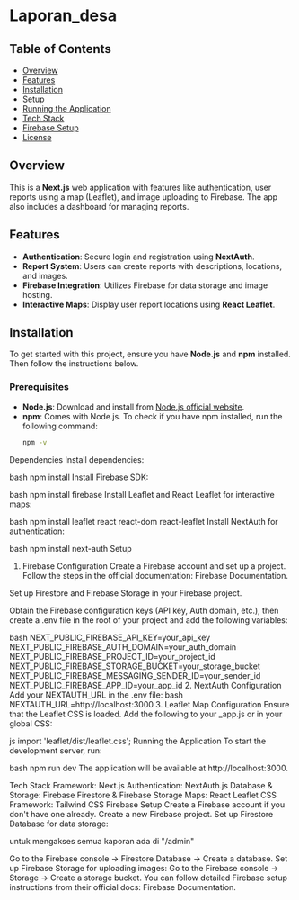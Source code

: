 # Laporan_desa

## Table of Contents
- [Overview](#overview)
- [Features](#features)
- [Installation](#installation)
- [Setup](#setup)
- [Running the Application](#running-the-application)
- [Tech Stack](#tech-stack)
- [Firebase Setup](#firebase-setup)
- [License](#license)

## Overview
This is a **Next.js** web application with features like authentication, user reports using a map (Leaflet), and image uploading to Firebase. The app also includes a dashboard for managing reports.

## Features
- **Authentication**: Secure login and registration using **NextAuth**.
- **Report System**: Users can create reports with descriptions, locations, and images.
- **Firebase Integration**: Utilizes Firebase for data storage and image hosting.
- **Interactive Maps**: Display user report locations using **React Leaflet**.

## Installation
To get started with this project, ensure you have **Node.js** and **npm** installed. Then follow the instructions below.

### Prerequisites
- **Node.js**: Download and install from [Node.js official website](https://nodejs.org/).
- **npm**: Comes with Node.js. To check if you have npm installed, run the following command:
  ```bash
  npm -v
Dependencies
Install dependencies:

bash
npm install
Install Firebase SDK:

bash
npm install firebase
Install Leaflet and React Leaflet for interactive maps:

bash
npm install leaflet react react-dom react-leaflet
Install NextAuth for authentication:

bash
npm install next-auth
Setup
1. Firebase Configuration
Create a Firebase account and set up a project. Follow the steps in the official documentation: Firebase Documentation.

Set up Firestore and Firebase Storage in your Firebase project.

Obtain the Firebase configuration keys (API key, Auth domain, etc.), then create a .env file in the root of your project and add the following variables:

bash
NEXT_PUBLIC_FIREBASE_API_KEY=your_api_key
NEXT_PUBLIC_FIREBASE_AUTH_DOMAIN=your_auth_domain
NEXT_PUBLIC_FIREBASE_PROJECT_ID=your_project_id
NEXT_PUBLIC_FIREBASE_STORAGE_BUCKET=your_storage_bucket
NEXT_PUBLIC_FIREBASE_MESSAGING_SENDER_ID=your_sender_id
NEXT_PUBLIC_FIREBASE_APP_ID=your_app_id
2. NextAuth Configuration
Add your NEXTAUTH_URL in the .env file:
bash
NEXTAUTH_URL=http://localhost:3000
3. Leaflet Map Configuration
Ensure that the Leaflet CSS is loaded. Add the following to your _app.js or in your global CSS:

js
import 'leaflet/dist/leaflet.css';
Running the Application
To start the development server, run:

bash
npm run dev
The application will be available at http://localhost:3000.

Tech Stack
Framework: Next.js
Authentication: NextAuth.js
Database & Storage: Firebase Firestore & Firebase Storage
Maps: React Leaflet
CSS Framework: Tailwind CSS
Firebase Setup
Create a Firebase account if you don't have one already.
Create a new Firebase project.
Set up Firestore Database for data storage:


untuk mengakses semua kaporan ada di "/admin"

Go to the Firebase console -> Firestore Database -> Create a database.
Set up Firebase Storage for uploading images:
Go to the Firebase console -> Storage -> Create a storage bucket.
You can follow detailed Firebase setup instructions from their official docs: Firebase Documentation.
